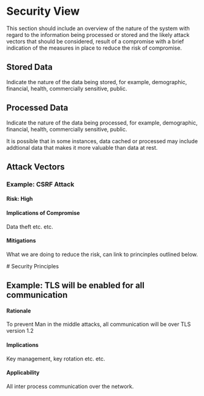 # Security View

This section should include an overview of the nature of the system with regard to the information being processed or stored and the likely attack vectors that should be considered, result of a compromise with a brief indication of the measures in place to reduce the risk of compromise.

## Stored Data
Indicate the nature of the data being stored, for example, demographic, financial, health, commercially sensitive, public.

## Processed Data
Indicate the nature of the data being processed, for example, demographic, financial, health, commercially sensitive, public.

It is possible that in some instances, data cached or processed may include addtional data that makes it more valuable than data at rest.

## Attack Vectors
### Example: CSRF Attack
#### Risk: High
#### Implications of Compromise
Data theft etc. etc.
#### Mitigations
What we are doing to reduce the risk, can link to princinples outlined below.


# Security Principles
## Example: TLS will be enabled for all communication
#### Rationale
To prevent Man in the middle attacks, all communication will be over TLS version 1.2

#### Implications
Key management, key rotation etc. etc.

####  Applicability
All inter process communication over the network.